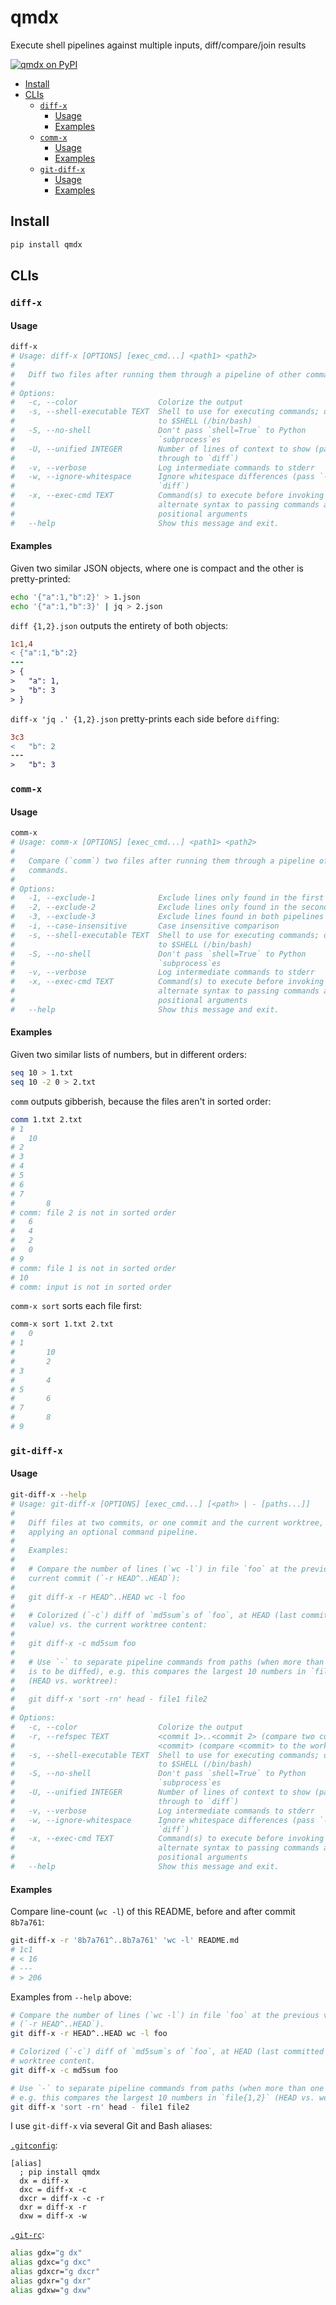 # qmdx
Execute shell pipelines against multiple inputs, diff/compare/join results

[![qmdx on PyPI](https://img.shields.io/pypi/v/qmdx?label=qmdx)][PyPI]
<!-- toc -->
- [Install](#install)
- [CLIs](#CLIs)
    - [`diff-x`](#diff-x)
        - [Usage](#diff-x-usage)
        - [Examples](#diff-x-examples)
    - [`comm-x`](#comm-x)
        - [Usage](#comm-x-usage)
        - [Examples](#comm-x-examples)
    - [`git-diff-x`](#git-diff-x)
        - [Usage](#git-diff-x-usage)
        - [Examples](#git-diff-x-examples)
<!-- /toc -->

## Install <a id="install"></a>

```bash
pip install qmdx
```

## CLIs <a id="CLIs"></a>

### `diff-x` <a id="diff-x"></a>

#### Usage <a id="diff-x-usage"></a>
<!-- `bmdf diff-x` -->
```bash
diff-x
# Usage: diff-x [OPTIONS] [exec_cmd...] <path1> <path2>
#
#   Diff two files after running them through a pipeline of other commands.
#
# Options:
#   -c, --color                  Colorize the output
#   -s, --shell-executable TEXT  Shell to use for executing commands; defaults
#                                to $SHELL (/bin/bash)
#   -S, --no-shell               Don't pass `shell=True` to Python
#                                `subprocess`es
#   -U, --unified INTEGER        Number of lines of context to show (passes
#                                through to `diff`)
#   -v, --verbose                Log intermediate commands to stderr
#   -w, --ignore-whitespace      Ignore whitespace differences (pass `-w` to
#                                `diff`)
#   -x, --exec-cmd TEXT          Command(s) to execute before invoking `comm`;
#                                alternate syntax to passing commands as
#                                positional arguments
#   --help                       Show this message and exit.
```

#### Examples <a id="diff-x-examples"></a>

Given two similar JSON objects, where one is compact and the other is pretty-printed:
```bash
echo '{"a":1,"b":2}' > 1.json
echo '{"a":1,"b":3}' | jq > 2.json 
```

`diff {1,2}.json` outputs the entirety of both objects:
```diff
1c1,4
< {"a":1,"b":2}
---
> {
>   "a": 1,
>   "b": 3
> }
```

`diff-x 'jq .' {1,2}.json` pretty-prints each side before `diff`ing:
```diff
3c3
<   "b": 2
---
>   "b": 3
```

### `comm-x` <a id="comm-x"></a>

#### Usage <a id="comm-x-usage"></a>
<!-- `bmdf comm-x` -->
```bash
comm-x
# Usage: comm-x [OPTIONS] [exec_cmd...] <path1> <path2>
#
#   Compare (`comm`) two files after running them through a pipeline of other
#   commands.
#
# Options:
#   -1, --exclude-1              Exclude lines only found in the first pipeline
#   -2, --exclude-2              Exclude lines only found in the second pipeline
#   -3, --exclude-3              Exclude lines found in both pipelines
#   -i, --case-insensitive       Case insensitive comparison
#   -s, --shell-executable TEXT  Shell to use for executing commands; defaults
#                                to $SHELL (/bin/bash)
#   -S, --no-shell               Don't pass `shell=True` to Python
#                                `subprocess`es
#   -v, --verbose                Log intermediate commands to stderr
#   -x, --exec-cmd TEXT          Command(s) to execute before invoking `comm`;
#                                alternate syntax to passing commands as
#                                positional arguments
#   --help                       Show this message and exit.
```

#### Examples <a id="comm-x-examples"></a>
Given two similar lists of numbers, but in different orders:
```bash
seq 10 > 1.txt
seq 10 -2 0 > 2.txt
```

`comm` outputs gibberish, because the files aren't in sorted order:
<!-- `bmdf comm 1.txt 2.txt` -->
```bash
comm 1.txt 2.txt
# 1
# 	10
# 2
# 3
# 4
# 5
# 6
# 7
# 		8
# comm: file 2 is not in sorted order
# 	6
# 	4
# 	2
# 	0
# 9
# comm: file 1 is not in sorted order
# 10
# comm: input is not in sorted order
```

`comm-x sort` sorts each file first:
<!-- `bmdf comm-x sort 1.txt 2.txt` -->
```bash
comm-x sort 1.txt 2.txt
# 	0
# 1
# 		10
# 		2
# 3
# 		4
# 5
# 		6
# 7
# 		8
# 9
```

### `git-diff-x` <a id="git-diff-x"></a>

#### Usage <a id="git-diff-x-usage"></a>
<!-- `bmdf -- git-diff-x --help` -->
```bash
git-diff-x --help
# Usage: git-diff-x [OPTIONS] [exec_cmd...] [<path> | - [paths...]]
#
#   Diff files at two commits, or one commit and the current worktree, after
#   applying an optional command pipeline.
#
#   Examples:
#
#   # Compare the number of lines (`wc -l`) in file `foo` at the previous vs.
#   current commit (`-r HEAD^..HEAD`):
#
#   git diff-x -r HEAD^..HEAD wc -l foo
#
#   # Colorized (`-c`) diff of `md5sum`s of `foo`, at HEAD (last committed
#   value) vs. the current worktree content:
#
#   git diff-x -c md5sum foo
#
#   # Use `-` to separate pipeline commands from paths (when more than one path
#   is to be diffed), e.g. this compares the largest 10 numbers in `file{1,2}`
#   (HEAD vs. worktree):
#
#   git diff-x 'sort -rn' head - file1 file2
#
# Options:
#   -c, --color                  Colorize the output
#   -r, --refspec TEXT           <commit 1>..<commit 2> (compare two commits) or
#                                <commit> (compare <commit> to the worktree)
#   -s, --shell-executable TEXT  Shell to use for executing commands; defaults
#                                to $SHELL (/bin/bash)
#   -S, --no-shell               Don't pass `shell=True` to Python
#                                `subprocess`es
#   -U, --unified INTEGER        Number of lines of context to show (passes
#                                through to `diff`)
#   -v, --verbose                Log intermediate commands to stderr
#   -w, --ignore-whitespace      Ignore whitespace differences (pass `-w` to
#                                `diff`)
#   -x, --exec-cmd TEXT          Command(s) to execute before invoking `comm`;
#                                alternate syntax to passing commands as
#                                positional arguments
#   --help                       Show this message and exit.
```

#### Examples <a id="git-diff-x-examples"></a>
Compare line-count (`wc -l`) of this README, before and after commit `8b7a761`:
<!-- `bmdf -- git-diff-x -r 8b7a761^..8b7a761 'wc -l' README.md` -->
```bash
git-diff-x -r '8b7a761^..8b7a761' 'wc -l' README.md
# 1c1
# < 16
# ---
# > 206
```

Examples from `--help` above:
```bash
# Compare the number of lines (`wc -l`) in file `foo` at the previous vs. current commit
# (`-r HEAD^..HEAD`).
git diff-x -r HEAD^..HEAD wc -l foo

# Colorized (`-c`) diff of `md5sum`s of `foo`, at HEAD (last committed value) vs. the current
# worktree content.
git diff-x -c md5sum foo

# Use `-` to separate pipeline commands from paths (when more than one path is to be diffed),
# e.g. this compares the largest 10 numbers in `file{1,2}` (HEAD vs. worktree):
git diff-x 'sort -rn' head - file1 file2
```

I use `git-diff-x` via several Git and Bash aliases:

[`.gitconfig`][diff-x git configs]:
```.gitconfig
[alias]
  ; pip install qmdx
  dx = diff-x
  dxc = diff-x -c
  dxcr = diff-x -c -r
  dxr = diff-x -r
  dxw = diff-x -w
```

[`.git-rc`][diff-x aliases]:
```bash
alias gdx="g dx"
alias gdxc="g dxc"
alias gdxcr="g dxcr"
alias gdxr="g dxr"
alias gdxw="g dxw"
```

[`jq`]: https://stedolan.github.io/jq/
[PyPI]: https://pypi.org/project/qmdx/

[diff-x git configs]: https://github.com/ryan-williams/git-helpers/blob/97b3f31ade349d31842967054c2dec96d47d4a42/diff/.gitconfig#L58-L63
[diff-x aliases]: https://github.com/ryan-williams/git-helpers/blob/97b3f31ade349d31842967054c2dec96d47d4a42/diff/.git-rc#L53-L57
